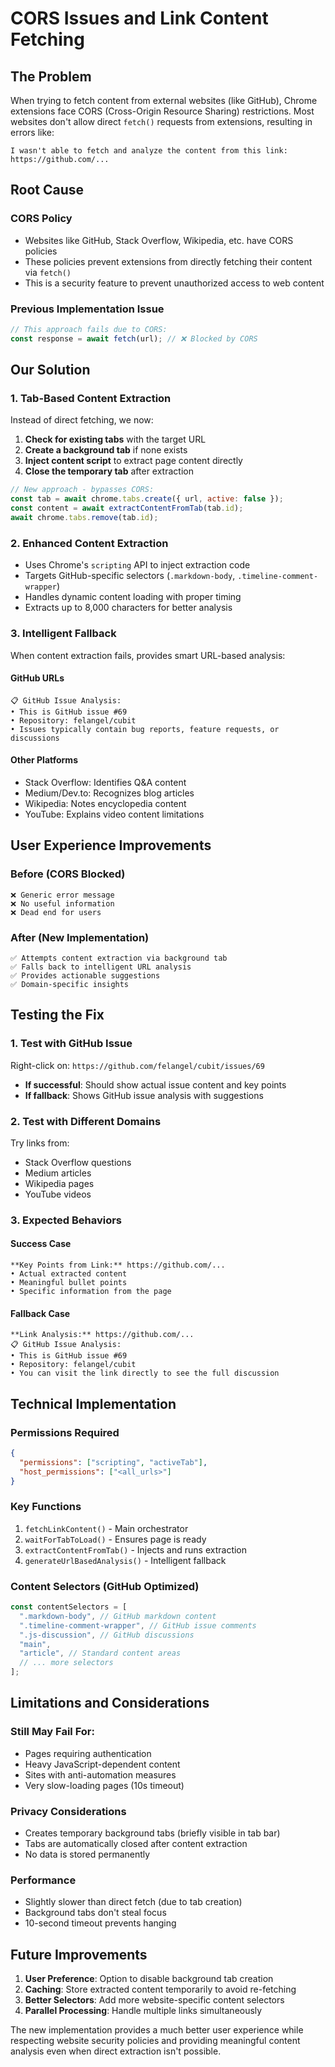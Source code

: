 # CORS Issues and Link Content Fetching

## The Problem

When trying to fetch content from external websites (like GitHub), Chrome extensions face CORS (Cross-Origin Resource Sharing) restrictions. Most websites don't allow direct `fetch()` requests from extensions, resulting in errors like:

```
I wasn't able to fetch and analyze the content from this link: https://github.com/...
```

## Root Cause

### CORS Policy

- Websites like GitHub, Stack Overflow, Wikipedia, etc. have CORS policies
- These policies prevent extensions from directly fetching their content via `fetch()`
- This is a security feature to prevent unauthorized access to web content

### Previous Implementation Issue

```javascript
// This approach fails due to CORS:
const response = await fetch(url); // ❌ Blocked by CORS
```

## Our Solution

### 1. Tab-Based Content Extraction

Instead of direct fetching, we now:

1. **Check for existing tabs** with the target URL
2. **Create a background tab** if none exists
3. **Inject content script** to extract page content directly
4. **Close the temporary tab** after extraction

```javascript
// New approach - bypasses CORS:
const tab = await chrome.tabs.create({ url, active: false });
const content = await extractContentFromTab(tab.id);
await chrome.tabs.remove(tab.id);
```

### 2. Enhanced Content Extraction

- Uses Chrome's `scripting` API to inject extraction code
- Targets GitHub-specific selectors (`.markdown-body`, `.timeline-comment-wrapper`)
- Handles dynamic content loading with proper timing
- Extracts up to 8,000 characters for better analysis

### 3. Intelligent Fallback

When content extraction fails, provides smart URL-based analysis:

#### GitHub URLs

```
📋 GitHub Issue Analysis:
• This is GitHub issue #69
• Repository: felangel/cubit
• Issues typically contain bug reports, feature requests, or discussions
```

#### Other Platforms

- Stack Overflow: Identifies Q&A content
- Medium/Dev.to: Recognizes blog articles
- Wikipedia: Notes encyclopedia content
- YouTube: Explains video content limitations

## User Experience Improvements

### Before (CORS Blocked)

```
❌ Generic error message
❌ No useful information
❌ Dead end for users
```

### After (New Implementation)

```
✅ Attempts content extraction via background tab
✅ Falls back to intelligent URL analysis
✅ Provides actionable suggestions
✅ Domain-specific insights
```

## Testing the Fix

### 1. Test with GitHub Issue

Right-click on: `https://github.com/felangel/cubit/issues/69`

- **If successful**: Should show actual issue content and key points
- **If fallback**: Shows GitHub issue analysis with suggestions

### 2. Test with Different Domains

Try links from:

- Stack Overflow questions
- Medium articles
- Wikipedia pages
- YouTube videos

### 3. Expected Behaviors

#### Success Case

```
**Key Points from Link:** https://github.com/...
• Actual extracted content
• Meaningful bullet points
• Specific information from the page
```

#### Fallback Case

```
**Link Analysis:** https://github.com/...
📋 GitHub Issue Analysis:
• This is GitHub issue #69
• Repository: felangel/cubit
• You can visit the link directly to see the full discussion
```

## Technical Implementation

### Permissions Required

```json
{
  "permissions": ["scripting", "activeTab"],
  "host_permissions": ["<all_urls>"]
}
```

### Key Functions

1. `fetchLinkContent()` - Main orchestrator
2. `waitForTabToLoad()` - Ensures page is ready
3. `extractContentFromTab()` - Injects and runs extraction
4. `generateUrlBasedAnalysis()` - Intelligent fallback

### Content Selectors (GitHub Optimized)

```javascript
const contentSelectors = [
  ".markdown-body", // GitHub markdown content
  ".timeline-comment-wrapper", // GitHub issue comments
  ".js-discussion", // GitHub discussions
  "main",
  "article", // Standard content areas
  // ... more selectors
];
```

## Limitations and Considerations

### Still May Fail For:

- Pages requiring authentication
- Heavy JavaScript-dependent content
- Sites with anti-automation measures
- Very slow-loading pages (10s timeout)

### Privacy Considerations

- Creates temporary background tabs (briefly visible in tab bar)
- Tabs are automatically closed after content extraction
- No data is stored permanently

### Performance

- Slightly slower than direct fetch (due to tab creation)
- Background tabs don't steal focus
- 10-second timeout prevents hanging

## Future Improvements

1. **User Preference**: Option to disable background tab creation
2. **Caching**: Store extracted content temporarily to avoid re-fetching
3. **Better Selectors**: Add more website-specific content selectors
4. **Parallel Processing**: Handle multiple links simultaneously

The new implementation provides a much better user experience while respecting website security policies and providing meaningful content analysis even when direct extraction isn't possible.
